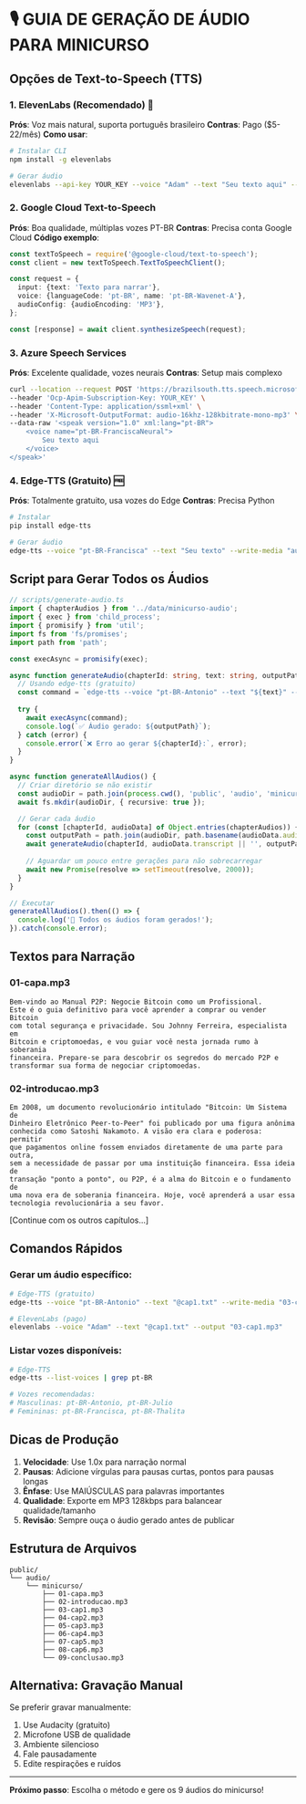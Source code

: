 # 🎙️ GUIA DE GERAÇÃO DE ÁUDIO PARA MINICURSO

## Opções de Text-to-Speech (TTS)

### 1. ElevenLabs (Recomendado) 🌟
**Prós**: Voz mais natural, suporta português brasileiro
**Contras**: Pago ($5-22/mês)
**Como usar**:
```bash
# Instalar CLI
npm install -g elevenlabs

# Gerar áudio
elevenlabs --api-key YOUR_KEY --voice "Adam" --text "Seu texto aqui" --output audio.mp3
```

### 2. Google Cloud Text-to-Speech
**Prós**: Boa qualidade, múltiplas vozes PT-BR
**Contras**: Precisa conta Google Cloud
**Código exemplo**:
```typescript
const textToSpeech = require('@google-cloud/text-to-speech');
const client = new textToSpeech.TextToSpeechClient();

const request = {
  input: {text: 'Texto para narrar'},
  voice: {languageCode: 'pt-BR', name: 'pt-BR-Wavenet-A'},
  audioConfig: {audioEncoding: 'MP3'},
};

const [response] = await client.synthesizeSpeech(request);
```

### 3. Azure Speech Services
**Prós**: Excelente qualidade, vozes neurais
**Contras**: Setup mais complexo
```bash
curl --location --request POST 'https://brazilsouth.tts.speech.microsoft.com/cognitiveservices/v1' \
--header 'Ocp-Apim-Subscription-Key: YOUR_KEY' \
--header 'Content-Type: application/ssml+xml' \
--header 'X-Microsoft-OutputFormat: audio-16khz-128kbitrate-mono-mp3' \
--data-raw '<speak version="1.0" xml:lang="pt-BR">
    <voice name="pt-BR-FranciscaNeural">
        Seu texto aqui
    </voice>
</speak>'
```

### 4. Edge-TTS (Gratuito) 🆓
**Prós**: Totalmente gratuito, usa vozes do Edge
**Contras**: Precisa Python
```bash
# Instalar
pip install edge-tts

# Gerar áudio
edge-tts --voice "pt-BR-Francisca" --text "Seu texto" --write-media "audio.mp3"
```

## Script para Gerar Todos os Áudios

```typescript
// scripts/generate-audio.ts
import { chapterAudios } from '../data/minicurso-audio';
import { exec } from 'child_process';
import { promisify } from 'util';
import fs from 'fs/promises';
import path from 'path';

const execAsync = promisify(exec);

async function generateAudio(chapterId: string, text: string, outputPath: string) {
  // Usando edge-tts (gratuito)
  const command = `edge-tts --voice "pt-BR-Antonio" --text "${text}" --write-media "${outputPath}"`;
  
  try {
    await execAsync(command);
    console.log(`✅ Áudio gerado: ${outputPath}`);
  } catch (error) {
    console.error(`❌ Erro ao gerar ${chapterId}:`, error);
  }
}

async function generateAllAudios() {
  // Criar diretório se não existir
  const audioDir = path.join(process.cwd(), 'public', 'audio', 'minicurso');
  await fs.mkdir(audioDir, { recursive: true });

  // Gerar cada áudio
  for (const [chapterId, audioData] of Object.entries(chapterAudios)) {
    const outputPath = path.join(audioDir, path.basename(audioData.audioUrl));
    await generateAudio(chapterId, audioData.transcript || '', outputPath);
    
    // Aguardar um pouco entre gerações para não sobrecarregar
    await new Promise(resolve => setTimeout(resolve, 2000));
  }
}

// Executar
generateAllAudios().then(() => {
  console.log('🎉 Todos os áudios foram gerados!');
}).catch(console.error);
```

## Textos para Narração

### 01-capa.mp3
```
Bem-vindo ao Manual P2P: Negocie Bitcoin como um Profissional. 
Este é o guia definitivo para você aprender a comprar ou vender Bitcoin 
com total segurança e privacidade. Sou Johnny Ferreira, especialista em 
Bitcoin e criptomoedas, e vou guiar você nesta jornada rumo à soberania 
financeira. Prepare-se para descobrir os segredos do mercado P2P e 
transformar sua forma de negociar criptomoedas.
```

### 02-introducao.mp3
```
Em 2008, um documento revolucionário intitulado "Bitcoin: Um Sistema de 
Dinheiro Eletrônico Peer-to-Peer" foi publicado por uma figura anônima 
conhecida como Satoshi Nakamoto. A visão era clara e poderosa: permitir 
que pagamentos online fossem enviados diretamente de uma parte para outra, 
sem a necessidade de passar por uma instituição financeira. Essa ideia de 
transação "ponto a ponto", ou P2P, é a alma do Bitcoin e o fundamento de 
uma nova era de soberania financeira. Hoje, você aprenderá a usar essa 
tecnologia revolucionária a seu favor.
```

[Continue com os outros capítulos...]

## Comandos Rápidos

### Gerar um áudio específico:
```bash
# Edge-TTS (gratuito)
edge-tts --voice "pt-BR-Antonio" --text "@cap1.txt" --write-media "03-cap1.mp3"

# ElevenLabs (pago)
elevenlabs --voice "Adam" --text "@cap1.txt" --output "03-cap1.mp3"
```

### Listar vozes disponíveis:
```bash
# Edge-TTS
edge-tts --list-voices | grep pt-BR

# Vozes recomendadas:
# Masculinas: pt-BR-Antonio, pt-BR-Julio
# Femininas: pt-BR-Francisca, pt-BR-Thalita
```

## Dicas de Produção

1. **Velocidade**: Use 1.0x para narração normal
2. **Pausas**: Adicione vírgulas para pausas curtas, pontos para pausas longas
3. **Ênfase**: Use MAIÚSCULAS para palavras importantes
4. **Qualidade**: Exporte em MP3 128kbps para balancear qualidade/tamanho
5. **Revisão**: Sempre ouça o áudio gerado antes de publicar

## Estrutura de Arquivos

```
public/
└── audio/
    └── minicurso/
        ├── 01-capa.mp3
        ├── 02-introducao.mp3
        ├── 03-cap1.mp3
        ├── 04-cap2.mp3
        ├── 05-cap3.mp3
        ├── 06-cap4.mp3
        ├── 07-cap5.mp3
        ├── 08-cap6.mp3
        └── 09-conclusao.mp3
```

## Alternativa: Gravação Manual

Se preferir gravar manualmente:
1. Use Audacity (gratuito)
2. Microfone USB de qualidade
3. Ambiente silencioso
4. Fale pausadamente
5. Edite respirações e ruídos

---

**Próximo passo**: Escolha o método e gere os 9 áudios do minicurso!